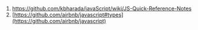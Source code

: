 1. https://github.com/kbharada/javaScript/wiki/JS-Quick-Reference-Notes
2. [https://github.com/airbnb/javascript#types](https://github.com/airbnb/javascript)
